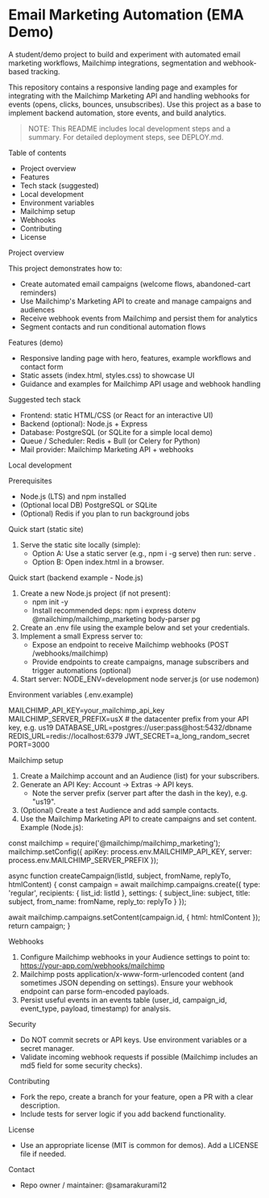 # Email Marketing Automation (EMA Demo)

A student/demo project to build and experiment with automated email marketing workflows, Mailchimp integrations, segmentation and webhook-based tracking.

This repository contains a responsive landing page and examples for integrating with the Mailchimp Marketing API and handling webhooks for events (opens, clicks, bounces, unsubscribes). Use this project as a base to implement backend automation, store events, and build analytics.

> NOTE: This README includes local development steps and a summary. For detailed deployment steps, see DEPLOY.md.

Table of contents
- Project overview
- Features
- Tech stack (suggested)
- Local development
- Environment variables
- Mailchimp setup
- Webhooks
- Contributing
- License

Project overview

This project demonstrates how to:
- Create automated email campaigns (welcome flows, abandoned-cart reminders)
- Use Mailchimp's Marketing API to create and manage campaigns and audiences
- Receive webhook events from Mailchimp and persist them for analytics
- Segment contacts and run conditional automation flows

Features (demo)
- Responsive landing page with hero, features, example workflows and contact form
- Static assets (index.html, styles.css) to showcase UI
- Guidance and examples for Mailchimp API usage and webhook handling

Suggested tech stack
- Frontend: static HTML/CSS (or React for an interactive UI)
- Backend (optional): Node.js + Express
- Database: PostgreSQL (or SQLite for a simple local demo)
- Queue / Scheduler: Redis + Bull (or Celery for Python)
- Mail provider: Mailchimp Marketing API + webhooks

Local development

Prerequisites
- Node.js (LTS) and npm installed
- (Optional local DB) PostgreSQL or SQLite
- (Optional) Redis if you plan to run background jobs

Quick start (static site)
1. Serve the static site locally (simple):
   - Option A: Use a static server (e.g., npm i -g serve) then run: serve .
   - Option B: Open index.html in a browser.

Quick start (backend example - Node.js)
1. Create a new Node.js project (if not present):
   - npm init -y
   - Install recommended deps: npm i express dotenv @mailchimp/mailchimp_marketing body-parser pg
2. Create an .env file using the example below and set your credentials.
3. Implement a small Express server to:
   - Expose an endpoint to receive Mailchimp webhooks (POST /webhooks/mailchimp)
   - Provide endpoints to create campaigns, manage subscribers and trigger automations (optional)
4. Start server: NODE_ENV=development node server.js (or use nodemon)

Environment variables (.env.example)

MAILCHIMP_API_KEY=your_mailchimp_api_key
MAILCHIMP_SERVER_PREFIX=usX                # the datacenter prefix from your API key, e.g. us19
DATABASE_URL=postgres://user:pass@host:5432/dbname
REDIS_URL=redis://localhost:6379
JWT_SECRET=a_long_random_secret
PORT=3000

Mailchimp setup
1. Create a Mailchimp account and an Audience (list) for your subscribers.
2. Generate an API Key: Account -> Extras -> API keys.
   - Note the server prefix (server part after the dash in the key), e.g. "us19".
3. (Optional) Create a test Audience and add sample contacts.
4. Use the Mailchimp Marketing API to create campaigns and set content. Example (Node.js):

const mailchimp = require('@mailchimp/mailchimp_marketing');
mailchimp.setConfig({ apiKey: process.env.MAILCHIMP_API_KEY, server: process.env.MAILCHIMP_SERVER_PREFIX });

async function createCampaign(listId, subject, fromName, replyTo, htmlContent) {
  const campaign = await mailchimp.campaigns.create({
    type: 'regular',
    recipients: { list_id: listId },
    settings: { subject_line: subject, title: subject, from_name: fromName, reply_to: replyTo }
  });

  await mailchimp.campaigns.setContent(campaign.id, { html: htmlContent });
  return campaign;
}

Webhooks
1. Configure Mailchimp webhooks in your Audience settings to point to: https://your-app.com/webhooks/mailchimp
2. Mailchimp posts application/x-www-form-urlencoded content (and sometimes JSON depending on settings). Ensure your webhook endpoint can parse form-encoded payloads.
3. Persist useful events in an events table (user_id, campaign_id, event_type, payload, timestamp) for analysis.

Security
- Do NOT commit secrets or API keys. Use environment variables or a secret manager.
- Validate incoming webhook requests if possible (Mailchimp includes an md5 field for some security checks).

Contributing
- Fork the repo, create a branch for your feature, open a PR with a clear description.
- Include tests for server logic if you add backend functionality.

License
- Use an appropriate license (MIT is common for demos). Add a LICENSE file if needed.

Contact
- Repo owner / maintainer: @samarakurami12
